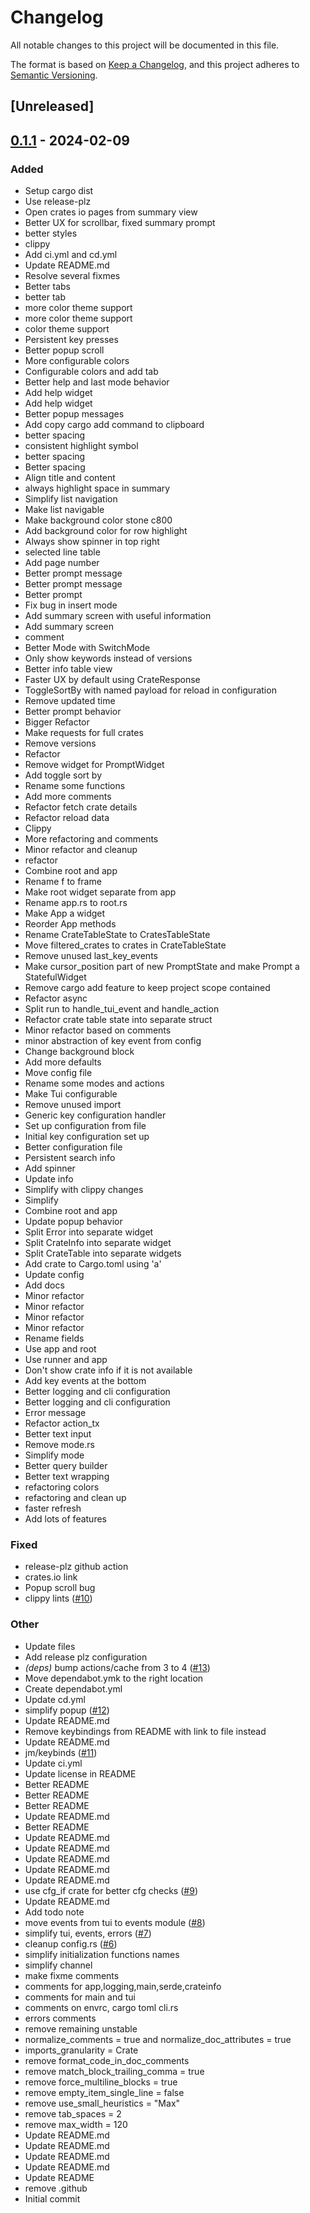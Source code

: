 # Changelog
All notable changes to this project will be documented in this file.

The format is based on [Keep a Changelog](https://keepachangelog.com/en/1.0.0/),
and this project adheres to [Semantic Versioning](https://semver.org/spec/v2.0.0.html).

## [Unreleased]

## [0.1.1](https://github.com/ratatui-org/crates-tui/compare/v0.1.0...v0.1.1) - 2024-02-09

### Added
- Setup cargo dist
- Use release-plz
- Open crates io pages from summary view
- Better UX for scrollbar, fixed summary prompt
- better styles
- clippy
- Add ci.yml and cd.yml
- Update README.md
- Resolve several fixmes
- Better tabs
- better tab
- more color theme support
- more color theme support
- color theme support
- Persistent key presses
- Better popup scroll
- More configurable colors
- Configurable colors and add tab
- Better help and last mode behavior
- Add help widget
- Add help widget
- Better popup messages
- Add copy cargo add command to clipboard
- better spacing
- consistent highlight symbol
- better spacing
- Better spacing
- Align title and content
- always highlight space in summary
- Simplify list navigation
- Make list navigable
- Make background color stone c800
- Add background color for row highlight
- Always show spinner in top right
- selected line table
- Add page number
- Better prompt message
- Better prompt message
- Better prompt
- Fix bug in insert mode
- Add summary screen with useful information
- Add summary screen
- comment
- Better Mode with SwitchMode
- Only show keywords instead of versions
- Better info table view
- Faster UX by default using CrateResponse
- ToggleSortBy with named payload for reload in configuration
- Remove updated time
- Better prompt behavior
- Bigger Refactor
- Make requests for full crates
- Remove versions
- Refactor
- Remove widget for PromptWidget
- Add toggle sort by
- Rename some functions
- Add more comments
- Refactor fetch crate details
- Refactor reload data
- Clippy
- More refactoring and comments
- Minor refactor and cleanup
- refactor
- Combine root and app
- Rename f to frame
- Make root widget separate from app
- Rename app.rs to root.rs
- Make App a widget
- Reorder App methods
- Rename CrateTableState to CratesTableState
- Move filtered_crates to crates in CrateTableState
- Remove unused last_key_events
- Make cursor_position part of new PromptState and make Prompt a StatefulWidget
- Remove cargo add feature to keep project scope contained
- Refactor async
- Split run to handle_tui_event and handle_action
- Refactor crate table state into separate struct
- Minor refactor based on comments
- minor abstraction of key event from config
- Change background block
- Add more defaults
- Move config file
- Rename some modes and actions
- Make Tui configurable
- Remove unused import
- Generic key configuration handler
- Set up configuration from file
- Initial key configuration set up
- Better configuration file
- Persistent search info
- Add spinner
- Update info
- Simplify with clippy changes
- Simplify
- Combine root and app
- Update popup behavior
- Split Error into separate widget
- Split CrateInfo into separate widget
- Split CrateTable into separate widgets
- Add crate to Cargo.toml using 'a'
- Update config
- Add docs
- Minor refactor
- Minor refactor
- Minor refactor
- Minor refactor
- Rename fields
- Use app and root
- Use runner and app
- Don't show crate info if it is not available
- Add key events at the bottom
- Better logging and cli configuration
- Better logging and cli configuration
- Error message
- Refactor action_tx
- Better text input
- Remove mode.rs
- Simplify mode
- Better query builder
- Better text wrapping
- refactoring colors
- refactoring and clean up
- faster refresh
- Add lots of features

### Fixed
- release-plz github action
- crates.io link
- Popup scroll bug
- clippy lints ([#10](https://github.com/ratatui-org/crates-tui/pull/10))

### Other
- Update files
- Add release plz configuration
- *(deps)* bump actions/cache from 3 to 4 ([#13](https://github.com/ratatui-org/crates-tui/pull/13))
- Move dependabot.ymk to the right location
- Create dependabot.yml
- Update cd.yml
- simplify popup ([#12](https://github.com/ratatui-org/crates-tui/pull/12))
- Update README.md
- Remove keybindings from README with link to file instead
- Update README.md
- jm/keybinds ([#11](https://github.com/ratatui-org/crates-tui/pull/11))
- Update ci.yml
- Update license in README
- Better README
- Better README
- Better README
- Update README.md
- Better README
- Update README.md
- Update README.md
- Update README.md
- Update README.md
- Update README.md
- use cfg_if crate for better cfg checks ([#9](https://github.com/ratatui-org/crates-tui/pull/9))
- Update README.md
- Add todo note
- move events from tui to events module ([#8](https://github.com/ratatui-org/crates-tui/pull/8))
- simplify tui, events, errors ([#7](https://github.com/ratatui-org/crates-tui/pull/7))
- cleanup config.rs ([#6](https://github.com/ratatui-org/crates-tui/pull/6))
- simplify initialization functions names
- simplify channel
- make fixme comments
- comments for app,logging,main,serde,crateinfo
- comments for main and tui
- comments on envrc, cargo toml cli.rs
- errors comments
- remove remaining unstable
- normalize_comments = true and normalize_doc_attributes = true
- imports_granularity = Crate
- remove format_code_in_doc_comments
- remove match_block_trailing_comma = true
- remove force_multiline_blocks = true
- remove empty_item_single_line = false
- remove use_small_heuristics = "Max"
- remove tab_spaces = 2
- remove max_width = 120
- Update README.md
- Update README.md
- Update README.md
- Update README.md
- Update README
- remove .github
- Initial commit
